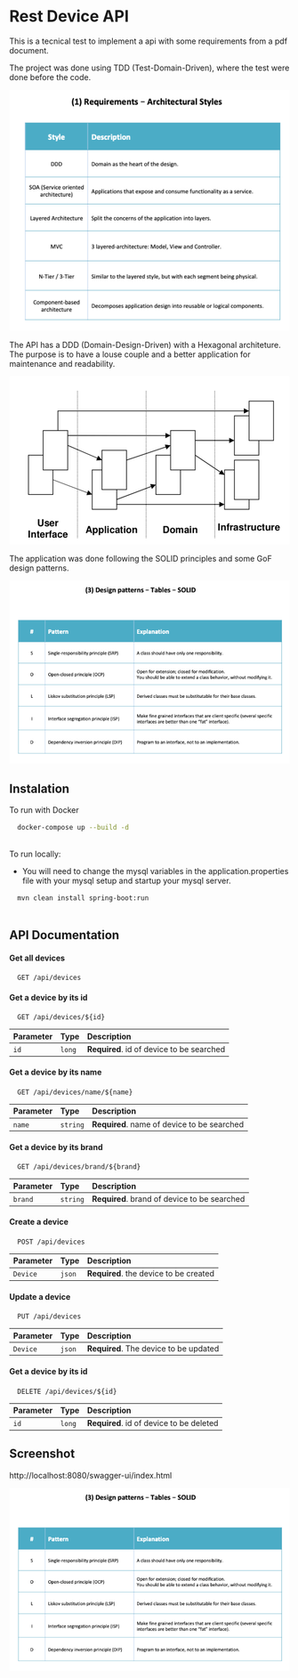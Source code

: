 
# Rest Device API

This is a tecnical test to implement a api with some requirements from a pdf document.

The project was done using TDD (Test-Domain-Driven), where the test were done before the code.

![ALL](https://github.com/lamegom/devices-api/blob/master/images/arch_styles.png?raw=true)

The API has a DDD (Domain-Design-Driven) with a Hexagonal architeture. The purpose is to have a louse couple and a better application for maintenance and readability.

![DDD](https://github.com/lamegom/devices-api/blob/master/images/layers.png?raw=true)

The application was done following the SOLID principles and some GoF design patterns.

![DDD](https://github.com/lamegom/devices-api/blob/master/images/SOLID.png?raw=true)




## Instalation

To run with Docker

```bash
  docker-compose up --build -d
  
```
To run locally:

- You will need to change the mysql variables in the application.properties file with your mysql setup and startup your mysql server.

```bash
  mvn clean install spring-boot:run
  
```
## API Documentation

#### Get all devices

```http
  GET /api/devices
```

#### Get a device by its id

```http
  GET /api/devices/${id}
```

| Parameter   | Type       | Description                                   |
| :---------- | :--------- | :------------------------------------------ |
| `id`      | `long` | **Required**. id of device to be searched |

#### Get a device by its name

```http
  GET /api/devices/name/${name}
```

| Parameter   | Type       | Description                                   |
| :---------- | :--------- | :------------------------------------------ |
| `name`      | `string` | **Required**. name of device to be searched |

#### Get a device by its brand

```http
  GET /api/devices/brand/${brand}
```

| Parameter   | Type       | Description                                   |
| :---------- | :--------- | :------------------------------------------ |
| `brand`      | `string` | **Required**. brand of device to be searched |

#### Create a device

```http
  POST /api/devices
```

| Parameter   | Type       | Description                                   |
| :---------- | :--------- | :------------------------------------------ |
| `Device`      | `json` | **Required**. the device to be created |

#### Update a device

```http
  PUT /api/devices
```

| Parameter   | Type       | Description                                   |
| :---------- | :--------- | :------------------------------------------ |
| `Device`      | `json` | **Required**. The device to be updated |

#### Get a device by its id

```http
  DELETE /api/devices/${id}
```

| Parameter   | Type       | Description                                   |
| :---------- | :--------- | :------------------------------------------ |
| `id`      | `long` | **Required**. id of device to be deleted |


## Screenshot

http://localhost:8080/swagger-ui/index.html

![DDD](https://github.com/lamegom/devices-api/blob/master/images/SOLID.png?raw=true)

